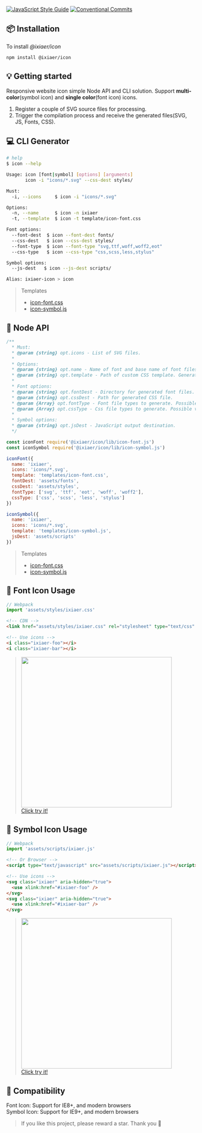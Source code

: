 [![JavaScript Style Guide](https://img.shields.io/github/package-json/dependency-version/ixiaer/icon/dev/eslint-config-standard.svg)](https://standardjs.com) [![Conventional Commits](https://img.shields.io/github/package-json/dependency-version/ixiaer/icon/dev/@commitlint/config-conventional.svg)](https://conventionalcommits.org)

## 📦 Installation

To install *@ixiaer/icon*

```bash
npm install @ixiaer/icon
```

## 💡 Getting started

Responsive website icon simple Node API and CLI solution. Support **multi-color**(symbol icon) and **single color**(font icon) icons.

1. Register a couple of SVG source files for processing.
2. Trigger the compilation process and receive the generated files(SVG, JS, Fonts, CSS).

## 💻 CLI Generator

```bash
# help
$ icon --help

Usage: icon [font|symbol] [options] [arguments]
       icon -i "icons/*.svg" --css-dest styles/

Must:
  -i, --icons     $ icon -i "icons/*.svg"

Options:
  -n, --name      $ icon -n ixiaer
  -t, --template  $ icon -t template/icon-font.css

Font options:
  --font-dest  $ icon --font-dest fonts/
  --css-dest   $ icon --css-dest styles/
  --font-type  $ icon --font-type "svg,ttf,woff,woff2,eot"
  --css-type   $ icon --css-type "css,scss,less,stylus"

Symbol options:
  --js-dest   $ icon --js-dest scripts/

Alias: ixiaer-icon > icon
```

> Templates
> * [icon-font.css](templates/icon-font.css)
> * [icon-symbol.js](templates/icon-symbol.js)

## 🧩 Node API

```javascript
/**
  * Must:
  * @param {string} opt.icons - List of SVG files.
  *
  * Options:
  * @param {string} opt.name - Name of font and base name of font files.
  * @param {string} opt.template - Path of custom CSS template. Generator uses handlebars templates.
  *
  * Font options:
  * @param {string} opt.fontDest - Directory for generated font files.
  * @param {string} opt.cssDest - Path for generated CSS file.
  * @param {Array} opt.fontType - Font file types to generate. Possible values: ['svg', 'ttf', 'woff', 'woff2', 'eot'].
  * @param {Array} opt.cssType - Css file types to generate. Possible values: ['css', 'scss', 'less', 'stylus'].
  *
  * Symbol options:
  * @param {string} opt.jsDest - JavaScript output destination.
  */

const iconFont require('@ixiaer/icon/lib/icon-font.js')
const iconSymbol require('@ixiaer/icon/lib/icon-symbol.js')

iconFont({
  name: 'ixiaer',
  icons: 'icons/*.svg',
  template: 'templates/icon-font.css',
  fontDest: 'assets/fonts',
  cssDest: 'assets/styles',
  fontType: ['svg', 'ttf', 'eot', 'woff', 'woff2'],
  cssType: ['css', 'scss', 'less', 'stylus']
})

iconSymbol({
  name: 'ixiaer',
  icons: 'icons/*.svg',
  template: 'templates/icon-symbol.js',
  jsDest: 'assets/scripts'
})
```

> Templates
> * [icon-font.css](templates/icon-font.css)
> * [icon-symbol.js](templates/icon-symbol.js)

## 💛 Font Icon Usage

```javascript
// Webpack
import 'assets/styles/ixiaer.css'
```

```html
<!-- CDN -->
<link href="assets/styles/ixiaer.css" rel="stylesheet" type="text/css" />
```

```html
<!-- Use icons -->
<i class="ixiaer-foo"></i>
<i class="ixiaer-bar"></i>
```

> <img src="https://raw.githubusercontent.com/ixiaer/icon-ionicons/master/icon-font.png" width="400"><br>
> [Click try it!](https://ixiaer.github.io/icon-ionicons/example.html)

## 💝 Symbol Icon Usage

```javascript
// Webpack
import 'assets/scripts/ixiaer.js'
```

```html
<!-- Or Browser -->
<script type="text/javascript" src="assets/scripts/ixiaer.js"></script>
```

```html
<!-- Use icons -->
<svg class="ixiaer" aria-hidden="true">
  <use xlink:href="#ixiaer-foo" />
</svg>
<svg class="ixiaer" aria-hidden="true">
  <use xlink:href="#ixiaer-bar" />
</svg>
```
> <img src="https://raw.githubusercontent.com/ixiaer/icon-logos/master/icon-symbol.png" width="400"><br>
> [Click try it!](https://ixiaer.github.io/icon-logos/example.html)

## 🔗 Compatibility

Font Icon: Support for IE8+, and modern browsers<br>
Symbol Icon: Support for IE9+, and modern browsers

> If you like this project, please reward a star. Thank you 🙏
